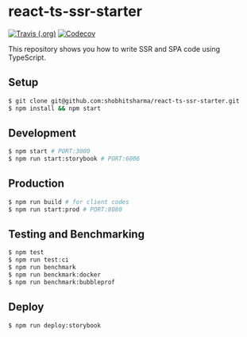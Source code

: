 # react-ts-ssr-starter

[![Travis (.org)](https://img.shields.io/travis/shobhitsharma/react-ts-ssr-starter.svg?style=flat-square)](https://travis-ci.org/shobhitsharma/react-ts-ssr-starter)
[![Codecov](https://img.shields.io/codecov/c/github/shobhitsharma/react-ts-ssr-starter.svg?style=flat-square)](https://codecov.io/gh/shobhitsharma/react-ts-ssr-starter)

This repository shows you how to write SSR and SPA code using TypeScript.

## Setup

```sh
$ git clone git@github.com:shobhitsharma/react-ts-ssr-starter.git
$ npm install && npm start
```

## Development

```sh
$ npm start # PORT:3000
$ npm run start:storybook # PORT:6006
```

## Production

```sh
$ npm run build # for client codes
$ npm run start:prod # PORT:8080
```

## Testing and Benchmarking

```sh
$ npm test
$ npm run test:ci
$ npm run benchmark
$ npm run benckmark:docker
$ npm run benchmark:bubbleprof
```

## Deploy

```sh
$ npm run deploy:storybook
```
